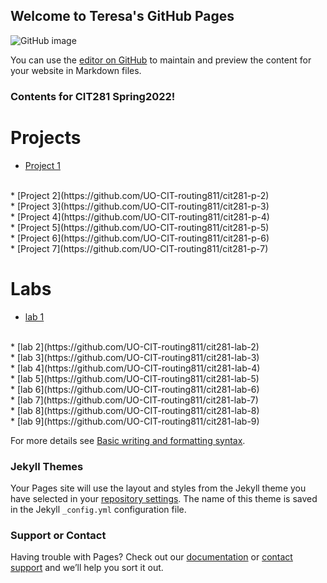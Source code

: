 ## Welcome to Teresa's GitHub Pages
![GitHub image](file:///Users/teresa/Downloads/logo_github_icon_143196.svg)

You can use the [editor on GitHub](https://github.com/routing811/teresat.github.io/edit/main/README.md) to maintain and preview the content for your website in Markdown files.

### Contents for CIT281 Spring2022!

# Projects
* [Project 1](https://github.com/UO-CIT-routing811/cit281-p-1)
<br/>
* [Project 2](https://github.com/UO-CIT-routing811/cit281-p-2)
<br/>
* [Project 3](https://github.com/UO-CIT-routing811/cit281-p-3)
<br/>
* [Project 4](https://github.com/UO-CIT-routing811/cit281-p-4)
<br/>
* [Project 5](https://github.com/UO-CIT-routing811/cit281-p-5)
<br/>
* [Project 6](https://github.com/UO-CIT-routing811/cit281-p-6)
<br/>
* [Project 7](https://github.com/UO-CIT-routing811/cit281-p-7)

# Labs
* [lab 1](https://github.com/UO-CIT-routing811/cit281-lab-1)
<br/>
* [lab 2](https://github.com/UO-CIT-routing811/cit281-lab-2)
<br/>
* [lab 3](https://github.com/UO-CIT-routing811/cit281-lab-3)
<br/>
* [lab 4](https://github.com/UO-CIT-routing811/cit281-lab-4)
<br/>
* [lab 5](https://github.com/UO-CIT-routing811/cit281-lab-5)
<br/>
* [lab 6](https://github.com/UO-CIT-routing811/cit281-lab-6)
<br/>
* [lab 7](https://github.com/UO-CIT-routing811/cit281-lab-7)
<br/>
* [lab 8](https://github.com/UO-CIT-routing811/cit281-lab-8)
<br/>
* [lab 9](https://github.com/UO-CIT-routing811/cit281-lab-9)




For more details see [Basic writing and formatting syntax](https://docs.github.com/en/github/writing-on-github/getting-started-with-writing-and-formatting-on-github/basic-writing-and-formatting-syntax).

### Jekyll Themes

Your Pages site will use the layout and styles from the Jekyll theme you have selected in your [repository settings](https://github.com/routing811/teresat.github.io/settings/pages). The name of this theme is saved in the Jekyll `_config.yml` configuration file.

### Support or Contact

Having trouble with Pages? Check out our [documentation](https://docs.github.com/categories/github-pages-basics/) or [contact support](https://support.github.com/contact) and we’ll help you sort it out.

